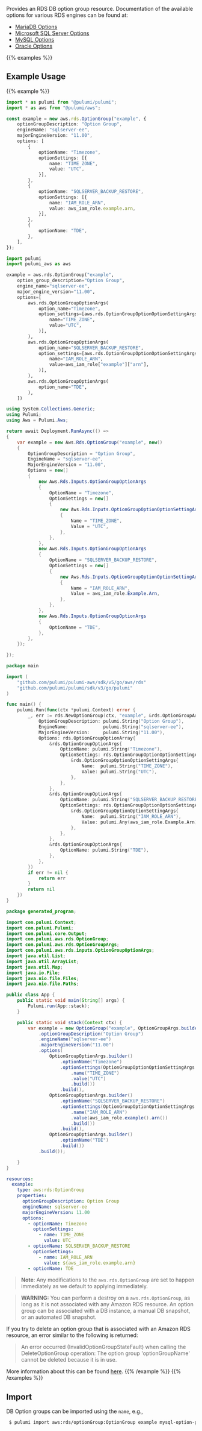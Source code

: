 Provides an RDS DB option group resource. Documentation of the available options for various RDS engines can be found at:

* [MariaDB Options](https://docs.aws.amazon.com/AmazonRDS/latest/UserGuide/Appendix.MariaDB.Options.html)
* [Microsoft SQL Server Options](https://docs.aws.amazon.com/AmazonRDS/latest/UserGuide/Appendix.SQLServer.Options.html)
* [MySQL Options](https://docs.aws.amazon.com/AmazonRDS/latest/UserGuide/Appendix.MySQL.Options.html)
* [Oracle Options](https://docs.aws.amazon.com/AmazonRDS/latest/UserGuide/Appendix.Oracle.Options.html)

{{% examples %}}
## Example Usage
{{% example %}}

```typescript
import * as pulumi from "@pulumi/pulumi";
import * as aws from "@pulumi/aws";

const example = new aws.rds.OptionGroup("example", {
    optionGroupDescription: "Option Group",
    engineName: "sqlserver-ee",
    majorEngineVersion: "11.00",
    options: [
        {
            optionName: "Timezone",
            optionSettings: [{
                name: "TIME_ZONE",
                value: "UTC",
            }],
        },
        {
            optionName: "SQLSERVER_BACKUP_RESTORE",
            optionSettings: [{
                name: "IAM_ROLE_ARN",
                value: aws_iam_role.example.arn,
            }],
        },
        {
            optionName: "TDE",
        },
    ],
});
```
```python
import pulumi
import pulumi_aws as aws

example = aws.rds.OptionGroup("example",
    option_group_description="Option Group",
    engine_name="sqlserver-ee",
    major_engine_version="11.00",
    options=[
        aws.rds.OptionGroupOptionArgs(
            option_name="Timezone",
            option_settings=[aws.rds.OptionGroupOptionOptionSettingArgs(
                name="TIME_ZONE",
                value="UTC",
            )],
        ),
        aws.rds.OptionGroupOptionArgs(
            option_name="SQLSERVER_BACKUP_RESTORE",
            option_settings=[aws.rds.OptionGroupOptionOptionSettingArgs(
                name="IAM_ROLE_ARN",
                value=aws_iam_role["example"]["arn"],
            )],
        ),
        aws.rds.OptionGroupOptionArgs(
            option_name="TDE",
        ),
    ])
```
```csharp
using System.Collections.Generic;
using Pulumi;
using Aws = Pulumi.Aws;

return await Deployment.RunAsync(() => 
{
    var example = new Aws.Rds.OptionGroup("example", new()
    {
        OptionGroupDescription = "Option Group",
        EngineName = "sqlserver-ee",
        MajorEngineVersion = "11.00",
        Options = new[]
        {
            new Aws.Rds.Inputs.OptionGroupOptionArgs
            {
                OptionName = "Timezone",
                OptionSettings = new[]
                {
                    new Aws.Rds.Inputs.OptionGroupOptionOptionSettingArgs
                    {
                        Name = "TIME_ZONE",
                        Value = "UTC",
                    },
                },
            },
            new Aws.Rds.Inputs.OptionGroupOptionArgs
            {
                OptionName = "SQLSERVER_BACKUP_RESTORE",
                OptionSettings = new[]
                {
                    new Aws.Rds.Inputs.OptionGroupOptionOptionSettingArgs
                    {
                        Name = "IAM_ROLE_ARN",
                        Value = aws_iam_role.Example.Arn,
                    },
                },
            },
            new Aws.Rds.Inputs.OptionGroupOptionArgs
            {
                OptionName = "TDE",
            },
        },
    });

});
```
```go
package main

import (
	"github.com/pulumi/pulumi-aws/sdk/v5/go/aws/rds"
	"github.com/pulumi/pulumi/sdk/v3/go/pulumi"
)

func main() {
	pulumi.Run(func(ctx *pulumi.Context) error {
		_, err := rds.NewOptionGroup(ctx, "example", &rds.OptionGroupArgs{
			OptionGroupDescription: pulumi.String("Option Group"),
			EngineName:             pulumi.String("sqlserver-ee"),
			MajorEngineVersion:     pulumi.String("11.00"),
			Options: rds.OptionGroupOptionArray{
				&rds.OptionGroupOptionArgs{
					OptionName: pulumi.String("Timezone"),
					OptionSettings: rds.OptionGroupOptionOptionSettingArray{
						&rds.OptionGroupOptionOptionSettingArgs{
							Name:  pulumi.String("TIME_ZONE"),
							Value: pulumi.String("UTC"),
						},
					},
				},
				&rds.OptionGroupOptionArgs{
					OptionName: pulumi.String("SQLSERVER_BACKUP_RESTORE"),
					OptionSettings: rds.OptionGroupOptionOptionSettingArray{
						&rds.OptionGroupOptionOptionSettingArgs{
							Name:  pulumi.String("IAM_ROLE_ARN"),
							Value: pulumi.Any(aws_iam_role.Example.Arn),
						},
					},
				},
				&rds.OptionGroupOptionArgs{
					OptionName: pulumi.String("TDE"),
				},
			},
		})
		if err != nil {
			return err
		}
		return nil
	})
}
```
```java
package generated_program;

import com.pulumi.Context;
import com.pulumi.Pulumi;
import com.pulumi.core.Output;
import com.pulumi.aws.rds.OptionGroup;
import com.pulumi.aws.rds.OptionGroupArgs;
import com.pulumi.aws.rds.inputs.OptionGroupOptionArgs;
import java.util.List;
import java.util.ArrayList;
import java.util.Map;
import java.io.File;
import java.nio.file.Files;
import java.nio.file.Paths;

public class App {
    public static void main(String[] args) {
        Pulumi.run(App::stack);
    }

    public static void stack(Context ctx) {
        var example = new OptionGroup("example", OptionGroupArgs.builder()        
            .optionGroupDescription("Option Group")
            .engineName("sqlserver-ee")
            .majorEngineVersion("11.00")
            .options(            
                OptionGroupOptionArgs.builder()
                    .optionName("Timezone")
                    .optionSettings(OptionGroupOptionOptionSettingArgs.builder()
                        .name("TIME_ZONE")
                        .value("UTC")
                        .build())
                    .build(),
                OptionGroupOptionArgs.builder()
                    .optionName("SQLSERVER_BACKUP_RESTORE")
                    .optionSettings(OptionGroupOptionOptionSettingArgs.builder()
                        .name("IAM_ROLE_ARN")
                        .value(aws_iam_role.example().arn())
                        .build())
                    .build(),
                OptionGroupOptionArgs.builder()
                    .optionName("TDE")
                    .build())
            .build());

    }
}
```
```yaml
resources:
  example:
    type: aws:rds:OptionGroup
    properties:
      optionGroupDescription: Option Group
      engineName: sqlserver-ee
      majorEngineVersion: 11.00
      options:
        - optionName: Timezone
          optionSettings:
            - name: TIME_ZONE
              value: UTC
        - optionName: SQLSERVER_BACKUP_RESTORE
          optionSettings:
            - name: IAM_ROLE_ARN
              value: ${aws_iam_role.example.arn}
        - optionName: TDE
```

> **Note**: Any modifications to the `aws.rds.OptionGroup` are set to happen immediately as we default to applying immediately.

> **WARNING:** You can perform a destroy on a `aws.rds.OptionGroup`, as long as it is not associated with any Amazon RDS resource. An option group can be associated with a DB instance, a manual DB snapshot, or an automated DB snapshot.

If you try to delete an option group that is associated with an Amazon RDS resource, an error similar to the following is returned:

> An error occurred (InvalidOptionGroupStateFault) when calling the DeleteOptionGroup operation: The option group 'optionGroupName' cannot be deleted because it is in use.

More information about this can be found [here](https://docs.aws.amazon.com/AmazonRDS/latest/UserGuide/USER_WorkingWithOptionGroups.html#USER_WorkingWithOptionGroups.Delete).
{{% /example %}}
{{% /examples %}}

## Import

DB Option groups can be imported using the `name`, e.g.,

```sh
 $ pulumi import aws:rds/optionGroup:OptionGroup example mysql-option-group
```

 
